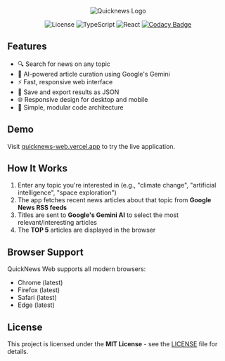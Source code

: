 <p align="center">
  <img src="https://i.imgur.com/xsAz01J.png" alt="Quicknews Logo">
</p>
<p align="center">
  <img src="https://img.shields.io/github/license/Balionelis/quicknews-web" alt="License">
  <img src="https://img.shields.io/badge/typescript-4.9.5-blue" alt="TypeScript">
  <img src="https://img.shields.io/badge/react-18.2.0-blue" alt="React">
  <a href="https://app.codacy.com/gh/Balionelis/quicknews-web/dashboard?utm_source=gh&utm_medium=referral&utm_content=&utm_campaign=Badge_grade"><img src="https://app.codacy.com/project/badge/Grade/018cad6014f2421f90025b6f35f87360" alt="Codacy Badge"></a>
</p>

## Features
- 🔍 Search for news on any topic
- 🤖 AI-powered article curation using Google's Gemini
- ⚡ Fast, responsive web interface
- 💾 Save and export results as JSON
- 🌐 Responsive design for desktop and mobile
- 🔄 Simple, modular code architecture

## Demo
Visit [quicknews-web.vercel.app](https://quicknews-web.vercel.app) to try the live application.

## How It Works
1. Enter any topic you're interested in (e.g., "climate change", "artificial intelligence", "space exploration")
2. The app fetches recent news articles about that topic from **Google News RSS feeds**
3. Titles are sent to **Google's Gemini AI** to select the most relevant/interesting articles
4. The **TOP 5** articles are displayed in the browser

## Browser Support
QuickNews Web supports all modern browsers:
- Chrome (latest)
- Firefox (latest)
- Safari (latest)
- Edge (latest)

## License
This project is licensed under the **MIT License** - see the [LICENSE](https://github.com/Balionelis/quicknews-web/blob/main/LICENSE) file for details.
